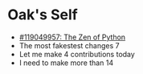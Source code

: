 # Oak's Self

- [#119049957: The Zen of Python](119049957-zen-of-python.md)
- The most fakestest changes 7
- Let me make 4 contributions today
- I need to make more than 14 

